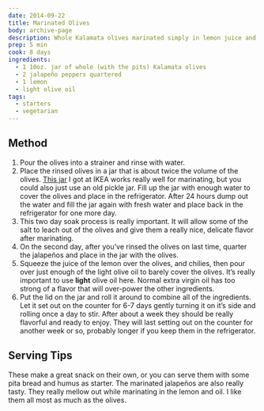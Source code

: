 ```yaml
---
date: 2014-09-22
title: Marinated Olives
body: archive-page
description: Whole Kalamata olives marinated simply in lemon juice and fresh chilies.
prep: 5 min
cook: 8 days
ingredients:
  - 1 10oz. jar of whole (with the pits) Kalamata olives
  - 2 jalapeño peppers quartered
  - 1 lemon
  - light olive oil
tags:
  - starters
  - vegetarian
---
```

## Method
1. Pour the olives into a strainer and rinse with water.
2. Place the rinsed olives in a jar that is about twice the volume of the olives. [This jar](http://www.ikea.com/us/en/catalog/products/90227985/) I got at IKEA works really well for marinating, but you could also just use an old pickle jar. Fill up the jar with enough water to cover the olives and place in the refrigerator. After 24 hours dump out the water and fill the jar again with fresh water and place back in the refrigerator for one more day.
3. This two day soak process is really important. It will allow some of the salt to leach out of the olives and give them a really nice, delicate flavor after marinating.
4. On the second day, after you’ve rinsed the olives on last time, quarter the jalapeños and place in the jar with the olives.
5. Squeeze the juice of the lemon over the olives, and chilies, then pour over just enough of the light olive oil to barely cover the olives. It’s really important to use **light** olive oil here. Normal extra virgin oil has too strong of a flavor that will over-power the other ingredients.
6. Put the lid on the jar and roll it around to combine all of the ingredients. Let it set out on the counter for 6-7 days gently turning it on it’s side and rolling once a day to stir. After about a week they should be really flavorful and ready to enjoy. They will last setting out on the counter for another week or so, probably longer if you keep them in the refrigerator.

## Serving Tips
These make a great snack on their own, or you can serve them with some pita bread and humus as starter. The marinated jalapeños are also really tasty. They really mellow out while marinating in the lemon and oil. I like them all most as much as the olives.